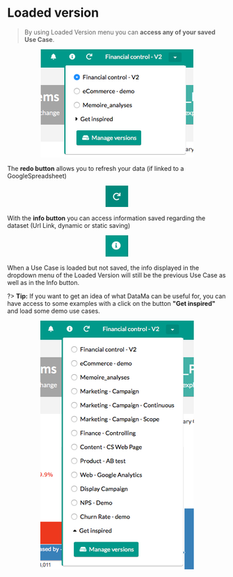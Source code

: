 # Loaded version

> By using Loaded Version menu you can **access any of your saved Use Case**.

<center><img src="general/admin/images/loadedVersion2.png" alt="loaded_version" /></center>

The **redo button** allows you to refresh your data (if linked to a GoogleSpreadsheet)

<center><img src="general/admin/images/redo_button.png" alt="redo_button" /></center>

With the **info button**  you can access information saved regarding the dataset (Url Link, dynamic or static saving)

<center><img src="general/admin/images/info_button.png" alt="info_button" /></center>

When a Use Case is loaded but not saved, the info displayed in the dropdown menu of the Loaded Version will still be the previous Use Case as well as in the Info button.

?> **Tip:** If you want to get an idea of what DataMa can be useful for, you can have access to some examples with a click on the button **"Get inspired"** and load some demo use cases.

<center><img src="general/admin/images/get_inspired.png" alt="get_inspired" /></center>
